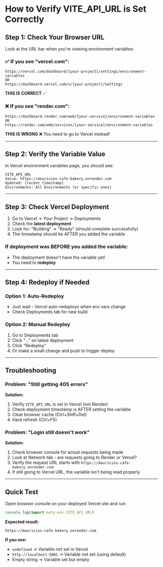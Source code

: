 # How to Verify VITE_API_URL is Set Correctly

## Step 1: Check Your Browser URL

Look at the URL bar when you're viewing environment variables:

### ✅ If you see "vercel.com":
```
https://vercel.com/dashboard/[your-project]/settings/environment-variables
OR
https://dashboard.vercel.com/v/[your-project]/settings
```
**THIS IS CORRECT** ✅

### ❌ If you see "render.com":
```
https://dashboard.render.com/web/[your-service]/environment-variables
OR
https://render.com/web/services/[your-service]/environment-variables
```
**THIS IS WRONG** ❌ You need to go to Vercel instead!

---

## Step 2: Verify the Variable Value

In Vercel environment variables page, you should see:

```
VITE_API_URL
Value: https://mauricios-cafe-bakery.onrender.com
Updated: [recent timestamp]
Environments: All Environments (or specific ones)
```

---

## Step 3: Check Vercel Deployment

1. Go to Vercel → Your Project → Deployments
2. Check the **latest deployment**
3. Look for: "Building" → "Ready" (should complete successfully)
4. The timestamp should be AFTER you added the variable

### If deployment was BEFORE you added the variable:
- The deployment doesn't have the variable yet!
- You need to **redeploy**

---

## Step 4: Redeploy if Needed

### Option 1: Auto-Redeploy
- Just wait - Vercel auto-redeploys when env vars change
- Check Deployments tab for new build

### Option 2: Manual Redeploy
1. Go to Deployments tab
2. Click "..." on latest deployment
3. Click "Redeploy"
4. Or make a small change and push to trigger deploy

---

## Troubleshooting

### Problem: "Still getting 405 errors"
**Solution:**
1. Verify `VITE_API_URL` is set in Vercel (not Render)
2. Check deployment timestamp is AFTER setting the variable
3. Clear browser cache (Ctrl+Shift+Del)
4. Hard refresh (Ctrl+F5)

### Problem: "Login still doesn't work"
**Solution:**
1. Check browser console for actual requests being made
2. Look at Network tab - are requests going to Render or Vercel?
3. Verify the request URL starts with `https://mauricios-cafe-bakery.onrender.com`
4. If still going to Vercel URL, the variable isn't being read properly

---

## Quick Test

Open browser console on your deployed Vercel site and run:
```javascript
console.log(import.meta.env.VITE_API_URL)
```

**Expected result:**
```
https://mauricios-cafe-bakery.onrender.com
```

**If you see:**
- `undefined` → Variable not set in Vercel
- `http://localhost:5001` → Variable not set (using default)
- Empty string → Variable set but empty










